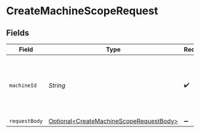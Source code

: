 # CreateMachineScopeRequest


## Fields

| Field                                                                                                | Type                                                                                                 | Required                                                                                             | Description                                                                                          |
| ---------------------------------------------------------------------------------------------------- | ---------------------------------------------------------------------------------------------------- | ---------------------------------------------------------------------------------------------------- | ---------------------------------------------------------------------------------------------------- |
| `machineId`                                                                                          | *String*                                                                                             | :heavy_check_mark:                                                                                   | The ID of the machine that will have access to another machine                                       |
| `requestBody`                                                                                        | [Optional\<CreateMachineScopeRequestBody>](../../models/operations/CreateMachineScopeRequestBody.md) | :heavy_minus_sign:                                                                                   | N/A                                                                                                  |